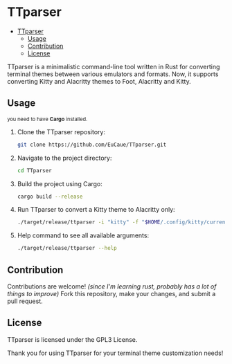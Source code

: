 # TTparser

<!--toc:start-->

- [TTparser](#ttparser)
  - [Usage](#usage)
  - [Contribution](#contribution)
  - [License](#license)
  <!--toc:end-->

TTparser is a minimalistic command-line tool written in Rust for converting terminal themes between various emulators and formats.
Now, it supports converting Kitty and Alacritty themes to Foot, Alacritty and Kitty.

## Usage

<small>you need to have **Cargo** installed.</small>

1. Clone the TTparser repository:

   ```bash
   git clone https://github.com/EuCaue/TTparser.git
   ```

2. Navigate to the project directory:

   ```bash
   cd TTparser
   ```

3. Build the project using Cargo:

   ```bash
   cargo build --release
   ```

4. Run TTparser to convert a Kitty theme to Alacritty only:

   ```bash
   ./target/release/ttparser -i "kitty" -f "$HOME/.config/kitty/current-theme.conf" -n "myCoolTheme"
   ```

5. Help command to see all available arguments:

   ```bash
   ./target/release/ttparser --help
   ```

## Contribution

Contributions are welcome! _(since I'm learning rust, probably has a lot of things to improve)_ Fork this repository, make your changes, and submit a pull request.

## License

TTparser is licensed under the GPL3 License.

Thank you for using TTparser for your terminal theme customization needs!
